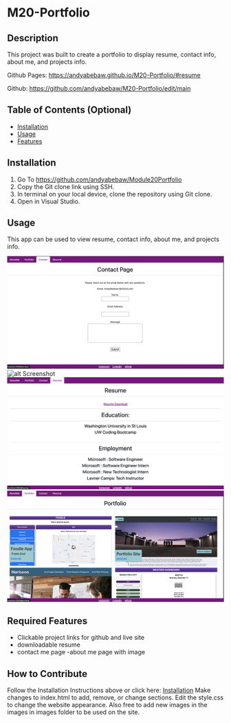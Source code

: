 # M20-Portfolio

## Description

This project was built to create a portfolio to display resume, contact info, about me, and projects info.

Github Pages: https://andyabebaw.github.io/M20-Portfolio/#resume

Github: https://github.com/andyabebaw/M20-Portfolio/edit/main

## Table of Contents (Optional)

- [Installation](#installation)
- [Usage](#usage)
- [Features](#features)

## Installation

1. Go To https://github.com/andyabebaw/Module20Portfolio
2. Copy the Git clone link using SSH.
3. In terminal on your local device, clone the repository using Git clone.
4. Open in Visual Studio.

## Usage

This app can be used to view resume, contact info, about me, and projects info.

![alt Screenshot](contactMe.png)
![alt Screenshot](home.pngg)
![alt Screenshot](resume.png)
![alt Screenshot](Portfolio.png)

## Required Features

- Clickable project links for github and live site
- downloadable resume
- contact me page
-about me page with image


## How to Contribute

Follow the Installation Instructions above or click here: [Installation](#installation)
Make changes to index.html to add, remove, or change sections.  Edit the style.css to change the website appearance.  Also free to add new images in the images in images folder to be used on the site.
